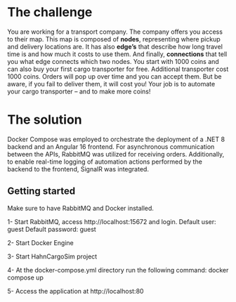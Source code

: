 # The challenge

You are working for a transport company. The company offers you access to their map. This map is composed of **nodes**, representing where pickup and delivery locations are. It has also **edge’s** that describe how long travel time is and how much it costs to use them. And finally, **connections** that tell you what edge connects which two nodes. 
You start with 1000 coins and can also buy your first cargo transporter for free. Additional transporter cost 1000 coins. 
Orders will pop up over time and you can accept them. But be aware, if you fail to deliver them, it will cost you! 
Your job is to automate your cargo transporter – and to make more coins! 


# The solution

Docker Compose was employed to orchestrate the deployment of a .NET 8 backend and an Angular 16 frontend. For asynchronous communication between the APIs, RabbitMQ was utilized for receiving orders. Additionally, to enable real-time logging of automation actions performed by the backend to the frontend, SignalR was integrated.

## Getting started

Make sure to have RabbitMQ and Docker installed.

1- Start RabbitMQ, access http://localhost:15672 and login.
Default user: guest
Default password: guest

2- Start Docker Engine

3- Start HahnCargoSim project

4- At the docker-compose.yml directory run the following command:
docker compose up

5- Access the application at http://localhost:80


